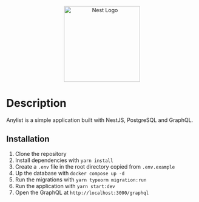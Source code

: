 <p align="center">
  <a href="http://nestjs.com/" target="blank"><img src="https://nestjs.com/img/logo-small.svg" width="200" alt="Nest Logo" /></a>
</p>

# Description

Anylist is a simple application built with NestJS, PostgreSQL and GraphQL.

## Installation

1. Clone the repository
2. Install dependencies with `yarn install`
3. Create a `.env` file in the root directory  copied from `.env.example`
4. Up the database with `docker compose up -d`
5. Run the migrations with `yarn typeorm migration:run`
6. Run the application with `yarn start:dev`
7. Open the GraphQL at `http://localhost:3000/graphql`

